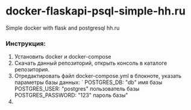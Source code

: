# docker-flaskapi-psql-simple-hh.ru
Simple docker with flask and postgresql hh.ru

### Инструкция:

1. Установить docker и docker-compose
2. Скачать данный репозиторий, открыть консоль в каталоге репозитория.
3. Отредактировать файл docker-compose.yml в блокноте, указать параметры базы данных:
   ` POSTGRES_DB: "db" имя базы
   POSTGRES_USER: "postgres" пользователь базы
   POSTGRES_PASSWORD: "123"  пароль базы"
4.

